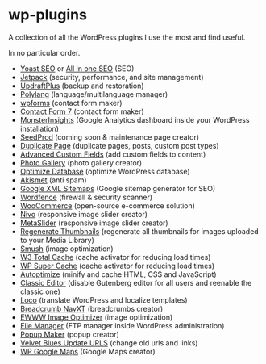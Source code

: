 # wp-plugins
A collection of all the WordPress plugins I use the most and find useful.

In no particular order.

- [Yoast SEO](https://wordpress.org/plugins/wordpress-seo/) or [All in one SEO](https://wordpress.org/plugins/all-in-one-seo-pack/) (SEO)
- [Jetpack](https://wordpress.org/plugins/jetpack/) (security, performance, and site management)
- [UpdraftPlus](https://wordpress.org/plugins/updraftplus/) (backup and restoration)
- [Polylang](https://wordpress.org/plugins/polylang/) (language/multilanguage manager)
- [wpforms](https://wordpress.org/plugins/wpforms-lite/) (contact form maker)
- [Contact Form 7](https://wordpress.org/plugins/contact-form-7/) (contact form maker)
- [MonsterInsights](https://wordpress.org/plugins/google-analytics-for-wordpress/) (Google Analytics dashboard inside your WordPress installation)
- [SeedProd](https://wordpress.org/plugins/coming-soon/) (coming soon & maintenance page creator)
- [Duplicate Page](https://wordpress.org/plugins/duplicate-page/) (duplicate pages, posts, custom post types)
- [Advanced Custom Fields](https://wordpress.org/plugins/advanced-custom-fields/) (add custom fields to content)
- [Photo Gallery](https://wordpress.org/plugins/photo-gallery/) (photo gallery creator)
- [Optimize Database](https://wordpress.org/plugins/rvg-optimize-database/) (optimize WordPress database)
- [Akismet](https://wordpress.org/plugins/akismet/) (anti spam)
- [Google XML Sitemaps](https://wordpress.org/plugins/google-sitemap-generator/) (Google sitemap generator for SEO)
- [Wordfence](https://wordpress.org/plugins/wordfence/) (firewall & security scanner)
- [WooCommerce](https://wordpress.org/plugins/woocommerce/) (open-source e-commerce solution)
- [Nivo](https://wordpress.org/plugins/nivo-slider-lite/) (responsive image slider creator)
- [MetaSlider](https://wordpress.org/plugins/ml-slider/) (responsive image slider creator)
- [Regenerate Thumbnails](https://wordpress.org/plugins/regenerate-thumbnails/) (regenerate all thumbnails for images uploaded to your Media Library)
- [Smush](https://wordpress.org/plugins/wp-smushit/) (image optimization)
- [W3 Total Cache](https://wordpress.org/plugins/w3-total-cache/) (cache activator for reducing load times)
- [WP Super Cache](https://wordpress.org/plugins/wp-super-cache/) (cache activator for reducing load times)
- [Autoptimize](https://wordpress.org/plugins/autoptimize/) (minify and cache HTML, CSS and JavaScript)
- [Classic Editor](https://wordpress.org/plugins/classic-editor/) (disable Gutenberg editor for all users and reenable the classic one)
- [Loco](https://wordpress.org/plugins/loco-translate/) (translate WordPress and localize templates)
- [Breadcrumb NavXT](https://wordpress.org/plugins/breadcrumb-navxt/) (breadcrumbs creator)
- [EWWW Image Optimizer](https://wordpress.org/plugins/ewww-image-optimizer/) (image optimization)
- [File Manager](https://wordpress.org/plugins/wp-file-manager/) (FTP manager inside WordPress administration)
- [Popup Maker](https://wordpress.org/plugins/popup-maker/) (popup creator)
- [Velvet Blues Update URLS](https://wordpress.org/plugins/velvet-blues-update-urls/) (change old urls and links)
- [WP Google Maps](https://wordpress.org/plugins/wp-google-maps/) (Google Maps creator)
